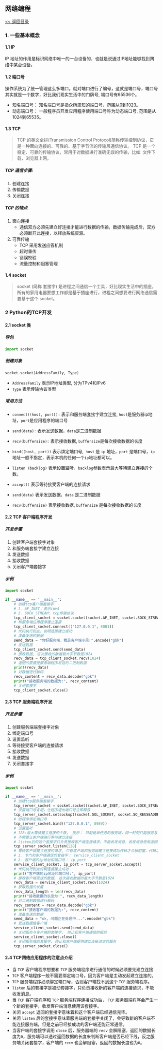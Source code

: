 ## 网络编程

[<< 返回目录](../README.MD)

### 1. 一些基本概念
#### 1.1 IP
IP 地址的作用是标识网络中唯一的一台设备的，也就是说通过IP地址能够找到网络中某台设备。
#### 1.2 端口号
操作系统为了统一管理这么多端口，就对端口进行了编号，这就是端口号，端口号其实就是一个数字，好比我们现实生活中的门牌号,
端口号有65536个。
- 知名端口号：
知名端口号是指众所周知的端口号，范围从0到1023。
- 动态端口号：
一般程序员开发应用程序使用端口号称为动态端口号, 范围是从1024到65535。
#### 1.3 TCP
> TCP 的英文全拼(Transmission Control Protocol)简称传输控制协议，它是一种面向连接的、可靠的、基于字节流的传输层通信协议。
> TCP 是一个稳定、可靠的传输协议，常用于对数据进行准确无误的传输，比如: 文件下载，浏览器上网。

##### TCP 通信步骤:
1. 创建连接
2. 传输数据
3. 关闭连接

##### TCP 的特点
1. 面向连接
    - 通信双方必须先建立好连接才能进行数据的传输，数据传输完成后，双方必须断开此连接，以释放系统资源。
2. 可靠传输
    - TCP 采用发送应答机制
    - 超时重传
    - 错误校验
    - 流量控制和阻塞管理
    
#### 1.4 socket
> socket (简称 套接字) 是进程之间通信一个工具，好比现实生活中的插座，所有的家用电器要想工作都是基于插座进行，进程之间想要进行网络通信需要基于这个 socket。

### 2 Python的TCP开发
#### 2.1 socket 类
##### 导包
```python
import socket
```
##### 创建对象
```python
socket.socket(AddressFamily, Type)
```
- `AddressFamily` 表示IP地址类型, 分为TPv4和IPv6
- `Type` 表示传输协议类型
##### 常用方法
- `connect((host, port)):` 表示和服务端套接字建立连接, `host`是服务器ip地址，`port`是应用程序的端口号
- `send(data):` 表示发送数据，`data`是二进制数据
- `recv(buffersize):` 表示接收数据, `buffersize`是每次接收数据的长度

- `bind((host, port))` 表示绑定端口号,` host` 是 `ip` 地址，`port` 是端口号，`ip`地址一般不指定，表示本机的任何一个`ip`地址都可以。
- `listen (backlog)` 表示设置监听，`backlog`参数表示最大等待建立连接的个数。
- `accept()` 表示等待接受客户端的连接请求
- `send(data)` 表示发送数据，`data` 是二进制数据
- `recv(buffersize)` 表示接收数据, `buffersize` 是每次接收数据的长度

#### 2.2 TCP 客户端程序开发
##### 开发步骤
1. 创建客户端套接字对象
2. 和服务端套接字建立连接
3. 发送数据
4. 接收数据
5. 关闭客户端套接字

##### 示例
```python
import socket

if __name__ == '__main__':
    # 创建tcp客户端套接字
    # 1. AF_INET：表示ipv4
    # 2. SOCK_STREAM: tcp传输协议
    tcp_client_socket = socket.socket(socket.AF_INET, socket.SOCK_STREAM)
    # 和服务端应用程序建立连接
    tcp_client_socket.connect(("127.0.0.1", 8081))
    # 代码执行到此，说明连接建立成功
    # 准备发送的数据
    send_data = "你好服务端，我是客户端小黑!".encode("gbk")
    # 发送数据
    tcp_client_socket.send(send_data)
    # 接收数据, 这次接收的数据最大字节数是1024
    recv_data = tcp_client_socket.recv(1024)
    # 返回的直接是服务端程序发送的二进制数据
    print(recv_data)
    # 对数据进行解码
    recv_content = recv_data.decode("gbk")
    print("接收服务端的数据为:", recv_content)
    # 关闭套接字
    tcp_client_socket.close()
```

#### 2.3 TCP 服务端程序开发
##### 开发步骤
1. 创建服务端端套接字对象
2. 绑定端口号
3. 设置监听
4. 等待接受客户端的连接请求
5. 接收数据
6. 发送数据
7. 关闭套接字

##### 示例
```python
import socket

if __name__ == '__main__':
    # 创建tcp服务端套接字
    tcp_server_socket = socket.socket(socket.AF_INET, socket.SOCK_STREAM)
    # 设置端口号复用，让程序退出端口号立即释放
    tcp_server_socket.setsockopt(socket.SOL_SOCKET, socket.SO_REUSEADDR, True)
    # 给程序绑定端口号
    tcp_server_socket.bind(("127.0.0.1", 8989))
    # 设置监听
    # 128:最大等待建立连接的个数， 提示： 目前是单任务的服务端，同一时刻只能服务与一个客户端，后续使用多任务能够让服务端同时服务与多个客户端，
    # 不需要让客户端进行等待建立连接
    # listen后的这个套接字只负责接收客户端连接请求，不能收发消息，收发消息使用返回的这个新套接字来完成
    tcp_server_socket.listen(128)
    # 等待客户端建立连接的请求, 只有客户端和服务端建立连接成功代码才会解阻塞，代码才能继续往下执行
    # 1. 专门和客户端通信的套接字： service_client_socket
    # 2. 客户端的ip地址和端口号： ip_port
    service_client_socket, ip_port = tcp_server_socket.accept()
    # 代码执行到此说明连接建立成功
    print("客户端的ip地址和端口号:", ip_port)
    # 接收客户端发送的数据, 这次接收数据的最大字节数是1024
    recv_data = service_client_socket.recv(1024)
    # 获取数据的长度
    recv_data_length = len(recv_data)
    print("接收数据的长度为:", recv_data_length)
    # 对二进制数据进行解码
    recv_content = recv_data.decode("gbk")
    print("接收客户端的数据为:", recv_content)
    # 准备发送的数据
    send_data = "ok, 问题正在处理中...".encode("gbk")
    # 发送数据给客户端
    service_client_socket.send(send_data)
    # 关闭服务与客户端的套接字， 终止和客户端通信的服务
    service_client_socket.close()
    # 关闭服务端的套接字, 终止和客户端提供建立连接请求的服务
    tcp_server_socket.close()
```

#### 2.4 TCP网络应用程序的注意点介绍
- 当 `TCP` 客户端程序想要和 `TCP` 服务端程序进行通信的时候必须要先建立连接
- `TCP` 客户端程序一般不需要绑定端口号，因为客户端是主动发起建立连接的。
- `TCP` 服务端程序必须绑定端口号，否则客户端找不到这个 `TCP` 服务端程序。
- `listen` 后的套接字是被动套接字，只负责接收新的客户端的连接请求，不能收发消息。
- 当 `TCP` 客户端程序和 `TCP` 服务端程序连接成功后， `TCP` 服务器端程序会产生一个新的套接字，收发客户端消息使用该套接字。
- 关闭 `accept` 返回的套接字意味着和这个客户端已经通信完毕。
- 关闭 `listen` 后的套接字意味着服务端的套接字关闭了，会导致新的客户端不能连接服务端，但是之前已经接成功的客户端还能正常通信。
- 当客户端的套接字调用 `close` 后，服务器端的 `recv` 会解阻塞，返回的数据长度为`0`，服务端可以通过返回数据的长度来判断客户端是否已经下线，反之服务端关闭套接字，客户端的 `recv` 也会解阻塞，返回的数据长度也为`0`。






















